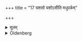 +++
title = "17 यशसो यशोऽसीति मधुपर्कम्"

+++

<details><summary>मूलम्</summary>

यशसो यशोऽसीति मधुपर्कम् १७
</details>

<details><summary>Oldenberg</summary>

14. The Madhuparka with (the formula), 'The glory's glory art thou' (l.l. 11).
</details>

